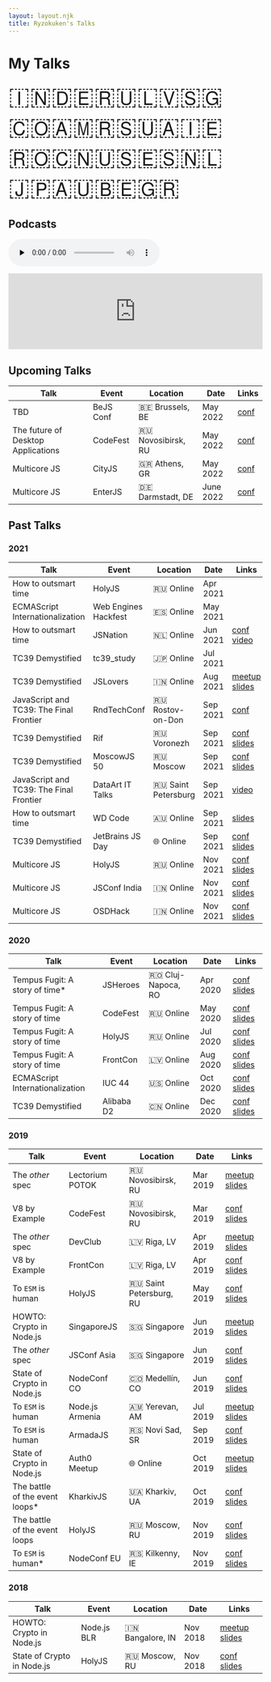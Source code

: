 ```yaml
---
layout: layout.njk
title: Ryzokuken's Talks
---
```


# My Talks

<span id="flags">🇮🇳🇩🇪🇷🇺🇱🇻🇸🇬🇨🇴🇦🇲🇷🇸🇺🇦🇮🇪🇷🇴🇨🇳🇺🇸🇪🇸🇳🇱🇯🇵🇦🇺🇧🇪🇬🇷</span>

## Podcasts

<audio data-theme="night" data-src="https://changelog.com/jsparty/86/embed" src="https://cdn.changelog.com/uploads/jsparty/86/js-party-86.mp3" preload="none" class="changelog-episode" controls></audio><script async src="https://cdn.changelog.com/embed.js"></script>

<iframe id="tc39ers" src="https://anchor.fm/hemanth-hm/embed/episodes/Ujjwal-Sharma-ep12mg/a-a1plh1" frameborder="0" scrolling="no"></iframe>

<div id="tables">

## Upcoming Talks

| Talk                               | Event     | Location           | Date      | Links                                  |
| ---------------------------------- | --------- | ------------------ | --------- | -------------------------------------- |
| TBD                                | BeJS Conf | 🇧🇪 Brussels, BE    | May 2022  | [conf](https://www.bejs.io/conf)       |
| The future of Desktop Applications | CodeFest  | 🇷🇺 Novosibirsk, RU | May 2022  | [conf](https://12.codefest.ru/)        |
| Multicore JS                       | CityJS    | 🇬🇷 Athens, GR      | May 2022  | [conf](https://greece.cityjsconf.org/) |
| Multicore JS                       | EnterJS   | 🇩🇪 Darmstadt, DE   | June 2022 | [conf](https://enterjs.de/)            |

## Past Talks

### 2021

| Talk                                    | Event                | Location            | Date     | Links                                                                                                                                                     |
| --------------------------------------- | -------------------- | ------------------- | -------- | --------------------------------------------------------------------------------------------------------------------------------------------------------- |
| How to outsmart time                    | HolyJS               | 🇷🇺 Online           | Apr 2021 |                                                                                                                                                           |
| ECMAScript Internationalization         | Web Engines Hackfest | 🇪🇸 Online           | May 2021 |                                                                                                                                                           |
| How to outsmart time                    | JSNation             | 🇳🇱 Online           | Jun 2021 | [conf](https://live.jsnation.com/) [video](https://portal.gitnation.org/contents/how-to-outsmart-time-building-futuristic-javascript-apps-using-temporal) |
| TC39 Demystified                        | tc39_study           | 🇯🇵 Online           | Jul 2021 |                                                                                                                                                           |
| TC39 Demystified                        | JSLovers             | 🇮🇳 Online           | Aug 2021 | [meetup](https://www.meetup.com/jslovers/events/280029233/) [slides](https://ryzokuken.dev/slides/2021-08-tc39)                                           |
| JavaScript and TC39: The Final Frontier | RndTechConf          | 🇷🇺 Rostov-on-Don    | Sep 2021 | [conf](https://rndtech.pro/)                                                                                                                              |
| TC39 Demystified                        | Rif                  | 🇷🇺 Voronezh         | Sep 2021 | [conf](https://2021.rifvrn.ru/) [slides](https://ryzokuken.dev/slides/2021-09-tc39-rif)                                                                   |
| TC39 Demystified                        | MoscowJS 50          | 🇷🇺 Moscow           | Sep 2021 | [conf](https://moscowjs.org/events/moscowjs-50/) [slides](https://ryzokuken.dev/slides/2021-09-tc39-moscowjs)                                             |
| JavaScript and TC39: The Final Frontier | DataArt IT Talks     | 🇷🇺 Saint Petersburg | Sep 2021 | [video](https://youtu.be/BExPpIEl_V4)                                                                                                                     |
| How to outsmart time                    | WD Code              | 🇦🇺 Online           | Sep 2021 | [slides](https://ryzokuken.dev/slides/2021-09-temporal/)                                                                                                  |
| TC39 Demystified                        | JetBrains JS Day     | 🌐 Online           | Sep 2021 | [conf](https://pages.jetbrains.com/javascript-day-2021) [slides](https://ryzokuken.dev/slides/2021-10-tc39-jetbrains/)                                    |
| Multicore JS                            | HolyJS               | 🇷🇺 Online           | Nov 2021 | [conf](https://holyjs-moscow.ru/) [slides](https://ryzokuken.dev/slides/2021-11-multicore/)                                                               |
| Multicore JS                            | JSConf India         | 🇮🇳 Online           | Nov 2021 | [conf](https://www.jsconf.in/) [slides](https://ryzokuken.dev/slides/2021-11-multicore-jsconfin/)                                                         |
| Multicore JS                            | OSDHack              | 🇮🇳 Online           | Nov 2021 | [conf](https://osdhackjiit.com/) [slides](https://ryzokuken.dev/slides/2021-11-multicore-osdhack/)                                                        |

### 2020

| Talk                            | Event      | Location           | Date     | Links                                                                                                                                                   |
| ------------------------------- | ---------- | ------------------ | -------- | ------------------------------------------------------------------------------------------------------------------------------------------------------- |
| Tempus Fugit: A story of time\* | JSHeroes   | 🇷🇴 Cluj-Napoca, RO | Apr 2020 | [conf]() [slides](https://docs.google.com/presentation/d/1yJ8SMiw_EwYMh8fHJcL_pVr6ZtNENeSoo9k9bEDXuuI/edit?usp=sharing)                                 |
| Tempus Fugit: A story of time   | CodeFest   | 🇷🇺 Online          | May 2020 | [conf](https://o.codefest.ru/) [slides](https://docs.google.com/presentation/d/1yJ8SMiw_EwYMh8fHJcL_pVr6ZtNENeSoo9k9bEDXuuI/edit?usp=sharing)           |
| Tempus Fugit: A story of time   | HolyJS     | 🇷🇺 Online          | Jul 2020 | [conf](https://2020.holyjs-piter.ru/en/) [slides](https://docs.google.com/presentation/d/1yJ8SMiw_EwYMh8fHJcL_pVr6ZtNENeSoo9k9bEDXuuI/edit?usp=sharing) |
| Tempus Fugit: A story of time   | FrontCon   | 🇱🇻 Online          | Aug 2020 | [conf](https://2020.frontcon.com/) [slides](https://docs.google.com/presentation/d/1yJ8SMiw_EwYMh8fHJcL_pVr6ZtNENeSoo9k9bEDXuuI/edit?usp=sharing)       |
| ECMAScript Internationalization | IUC 44     | 🇺🇸 Online          | Oct 2020 | [conf](https://events.omg.org/iuc44/) [slides](https://docs.google.com/presentation/d/1nEnkIu4BpS9S-_K4WR-glfgB9sbjWEP9DeUXuKnrkkQ/edit?usp=sharing)    |
| TC39 Demystified                | Alibaba D2 | 🇨🇳 Online          | Dec 2020 | [conf](https://www.alibabaf2e.com/) [slides](https://docs.google.com/presentation/d/1kQcq6KzPbgW55BC7KSu7zURhiRcuccqS3EIzewiZHqw/edit?usp=sharing)      |

### 2019

| Talk                            | Event           | Location                | Date     | Links                                                                                                                                                                                    |
| ------------------------------- | --------------- | ----------------------- | -------- | ---------------------------------------------------------------------------------------------------------------------------------------------------------------------------------------- |
| The _other_ spec                | Lectorium POTOK | 🇷🇺 Novosibirsk, RU      | Mar 2019 | [meetup](https://www.meetup.com/%D0%9B%D0%B5%D0%BA%D1%82%D0%BE%D1%80%D0%B8%D0%B9-%D0%B1%D0%B0%D1%80-%D0%9F%D0%9E%D0%A2%D0%9E%D0%9A/) [slides]()                                          |
| V8 by Example                   | CodeFest        | 🇷🇺 Novosibirsk, RU      | Mar 2019 | [conf](https://2019.codefest.ru/lecture/1401) [slides](https://docs.google.com/presentation/d/12z2SzP3fNKnAhPOEOsCywBDwVaofpmtksp5XX0aB_v4/present?usp=sharing)                          |
| The _other_ spec                | DevClub         | 🇱🇻 Riga, LV             | Apr 2019 | [meetup]() [slides]()                                                                                                                                                                    |
| V8 by Example                   | FrontCon        | 🇱🇻 Riga, LV             | Apr 2019 | [conf]() [slides](https://docs.google.com/presentation/d/12z2SzP3fNKnAhPOEOsCywBDwVaofpmtksp5XX0aB_v4/present?usp=sharing)                                                               |
| To `ESM` is human               | HolyJS          | 🇷🇺 Saint Petersburg, RU | May 2019 | [conf](https://holyjs-piter.ru/en/) [slides](https://www.icloud.com/keynote/0FTx-eXLlxeo8JHfuWM3cY1FQ#To_ESM_is_human)                                                                   |
| HOWTO: Crypto in Node.js        | SingaporeJS     | 🇸🇬 Singapore            | Jun 2019 | [meetup]() [slides](https://docs.google.com/presentation/d/16lufN_MUedOxT4fz4D4IkPcMymxfhq6xgxzYLYZYfbI/present?usp=sharing)                                                             |
| The _other_ spec                | JSConf Asia     | 🇸🇬 Singapore            | Jun 2019 | [conf](https://www.meetup.com/Singapore-JS/events/261294292/) [slides]()                                                                                                                 |
| State of Crypto in Node.js      | NodeConf CO     | 🇨🇴 Medellín, CO         | Jun 2019 | [conf](https://colombia.nodeconf.com/) [slides](https://www.icloud.com/keynote/0t_AxOq1suixa5WAH0VK0Nm7A#The_state_of_crypto_in_Nodejs)                                                  |
| To `ESM` is human               | Node.js Armenia | 🇦🇲 Yerevan, AM          | Jul 2019 | [meetup]() [slides](https://www.icloud.com/keynote/0FTx-eXLlxeo8JHfuWM3cY1FQ#To_ESM_is_human)                                                                                            |
| To `ESM` is human               | ArmadaJS        | 🇷🇸 Novi Sad, SR         | Sep 2019 | [conf](https://www.armada-js.com/) [slides]()                                                                                                                                            |
| State of Crypto in Node.js      | Auth0 Meetup    | 🌐 Online               | Oct 2019 | [meetup](https://www.meetup.com/Auth0-Online-Meetup/events/265223014/) [slides](https://docs.google.com/presentation/d/16lufN_MUedOxT4fz4D4IkPcMymxfhq6xgxzYLYZYfbI/present?usp=sharing) |
| The battle of the event loops\* | KharkivJS       | 🇺🇦 Kharkiv, UA          | Oct 2019 | [conf](https://kharkivjs.org/) [slides]()                                                                                                                                                |
| The battle of the event loops   | HolyJS          | 🇷🇺 Moscow, RU           | Nov 2019 | [conf]() [slides]()                                                                                                                                                                      |
| To `ESM` is human\*             | NodeConf EU     | 🇷🇸 Kilkenny, IE         | Nov 2019 | [conf]() [slides]()                                                                                                                                                                      |

### 2018

| Talk                       | Event       | Location         | Date     | Links                                                                                                                                                                                                                  |
| -------------------------- | ----------- | ---------------- | -------- | ---------------------------------------------------------------------------------------------------------------------------------------------------------------------------------------------------------------------- |
| HOWTO: Crypto in Node.js   | Node.js BLR | 🇮🇳 Bangalore, IN | Nov 2018 | [meetup](https://www.meetup.com/Polyglot-Languages-Runtimes-Java-JVM-nodejs-Swift/events/256057028/) [slides](https://docs.google.com/presentation/d/16lufN_MUedOxT4fz4D4IkPcMymxfhq6xgxzYLYZYfbI/present?usp=sharing) |
| State of Crypto in Node.js | HolyJS      | 🇷🇺 Moscow, RU    | Nov 2018 | [conf](https://holyjs-moscow.ru/en/talks/6g4xjkgsnciuakeawk24a6/) [slides](https://docs.google.com/presentation/d/16lufN_MUedOxT4fz4D4IkPcMymxfhq6xgxzYLYZYfbI/present?usp=sharing)                                    |

</div>

<div id="notice"><p>Cannot display on mobile devices. Please view on a bigger screen.</p></div>

<style>
.container table {
  border-collapse: collapse;
  font-size: 1.4rem;
  width: 100%;
}

#tc39ers {
  width: 100%;
}

#flags {
  font-size: 3rem;
}

.container th,
.container td {
  border: 2px solid black;
  padding: 1rem;
}

#tables {
  display: none;
}

@media only screen and (min-width: 768px) {
  #tables {
    display: block;
  }

  #notice {
    display: none;
  }
}
</style>
